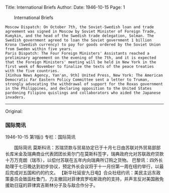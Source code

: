 Title: International Briefs
Author:
Date: 1946-10-15
Page: 1

　　International Briefs

    Moscow Dispatch: On October 7th, the Soviet-Swedish loan and trade agreement was signed in Moscow by Soviet Minister of Foreign Trade, Kumykin, and the head of the Swedish trade delegation, Solman. The Swedish government agreed to loan the Soviet government 1 billion Krona (Swedish currency) to pay for goods ordered by the Soviet Union from Sweden within five years.
    Paris Dispatch: The Four Foreign Ministers' Assistants reached a preliminary agreement on the evening of the 7th, and it is expected that the Foreign Ministers' meeting will be held in New York in the first week of November to finalize the texts of the peace treaties with the five countries.
    [Xinhua News Agency, Yan'an, 9th] United Press, New York: The American Democratic Far Eastern Policy Committee sent a letter to Truman, strongly advocating the withdrawal of support for the Roxas government in the Philippines, and declaring opposition to the United States pardoning Filipino quislings and collaborators who aided the Japanese invaders.



<hr /> 

Original: 


### 国际简讯

1946-10-15
第1版()
专栏：国际简讯

　　国际简讯
    莫斯科讯：苏瑞贷款与贸易协定已于十月七日由苏联对外贸易部部长库米金及瑞典商业代表团团长索尔门在莫斯科签字，瑞典政府允对苏联政府贷款十万万克朗（瑞币），以偿付苏联在五年内向瑞典所订购之货物。
    巴黎讯：四外长助理于七日晚达到初步协议，预定外长会议将于十一月份第一周在纽约举行，以最后完成对五国和约的约文。
    【新华社延安九日电】合众社纽约讯：美民主远东政策委员会致函杜鲁门，力主撤回对菲律宾罗哈斯政府的支持，并声言反对美国赦免援助日寇的菲律宾吉斯林分子及与敌合作分子。
